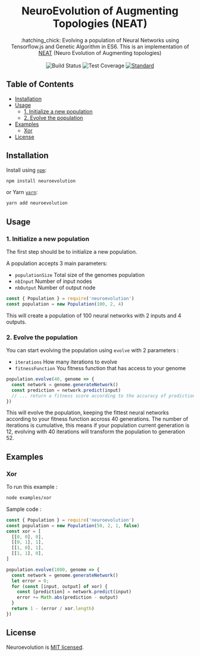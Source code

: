 <h1 align="center">NeuroEvolution of Augmenting Topologies (NEAT)</h1>

<div align="center">
  :hatching_chick: Evolving a population of Neural Networks using Tensorflow.js and Genetic Algorithm in ES6. This is an implementation of <a href="http://nn.cs.utexas.edu/downloads/papers/stanley.ec02.pdf">NEAT</a> (Neuro Evolution of Augmenting topologies)
</div>

<br />

<div align="center">
  <!-- Build Status -->
  <img src="https://img.shields.io/travis/romainsimon/neuroevolution.svg?style=flat-square"
    alt="Build Status" />
  <!-- Test Coverage -->
  <img src="https://img.shields.io/coveralls/github/romainsimon/neuroevolution/master.svg?style=flat-square"
    alt="Test Coverage" />
  <!-- Standard -->
  <a href="https://standardjs.com">
    <img src="https://img.shields.io/badge/code%20style-standard-brightgreen.svg?style=flat-square"
      alt="Standard" />
  </a>
</div>


## Table of Contents

- [Installation](#installation)
- [Usage](#usage)
  - [1. Initialize a new population](#1-initialize-a-new-population)
  - [2. Evolve the population](#2-evolve-the-population)
- [Examples](#examples)
  - [Xor](#xor)
- [License](#license)

## Installation

Install using [`npm`](https://www.npmjs.com/package/neuroevolution):

```bash
npm install neuroevolution
```

or Yarn [`yarn`](https://yarnpkg.com/en/package/neuroevolution):

```bash
yarn add neuroevolution
```

## Usage

### 1. Initialize a new population

The first step should be to initialize a new population.

A population accepts 3 main parameters:
- `populationSize` Total size of the genomes population
- `nbInput` Number of input nodes
- `nbOutput` Number of output node

```javascript
const { Population } = require('neuroevolution')
const population = new Population(100, 2, 4)
```

This will create a population of 100 neural networks with 2 inputs and 4 outputs.

### 2. Evolve the population

You can start evolving the population using `evolve` with 2 parameters :
- `iterations` How many iterations to evolve
- `fitnessFunction` You fitness function that has access to your genome

```javascript
population.evolve(40, genome => {
  const network = genome.generateNetwork()
  const prediction = network.predict(input)
  // ... return a fitness score according to the accuracy of prediction
})
```

This will evolve the population, keeping the fittest neural networks according to your
fitness function accross 40 generations. The number of iterations is cumulative, this means
if your population current generation is 12, evolving with 40 iterations will transform the
population to generation 52.


## Examples

### Xor

To run this example :

```bash
node examples/xor
```

Sample code :

```javascript
const { Population } = require('neuroevolution')
const population = new Population(50, 2, 1, false)
const xor = [
  [[0, 0], 0],
  [[0, 1], 1],
  [[1, 0], 1],
  [[1, 1], 0],
]

population.evolve(1000, genome => {
  const network = genome.generateNetwork()
  let error = 0;
  for (const [input, output] of xor) {
    const [prediction] = network.predict(input)
    error += Math.abs(prediction - output)
  }
  return 1 - (error / xor.length)
})
```

## License

Neuroevolution is [MIT licensed](./LICENSE).